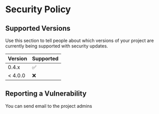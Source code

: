 # Security Policy

## Supported Versions

Use this section to tell people about which versions of your project are
currently being supported with security updates.

| Version | Supported          |
| ------- | ------------------ |
| 0.4.x   | :white_check_mark: |
| < 4.0.0 | :x:                |

## Reporting a Vulnerability

You can send email to the project admins
